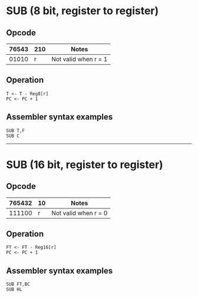 # SUB (8 bit, register to register)

## Opcode
| 76543 | 210 | Notes |
|-------|-----|-------|
| 01010 | r   | Not valid when r = 1 |

## Operation
```
T <- T - Reg8[r]
PC <- PC + 1
```

## Assembler syntax examples
```
SUB T,F
SUB C
```

---
# SUB (16 bit, register to register)

## Opcode
| 765432 | 10 | Notes |
|--------|----|-------|
| 111100 | r  | Not valid when r = 0 |

## Operation
```
FT <- FT - Reg16[r]
PC <- PC + 1
```

## Assembler syntax examples
```
SUB FT,BC
SUB HL
```
